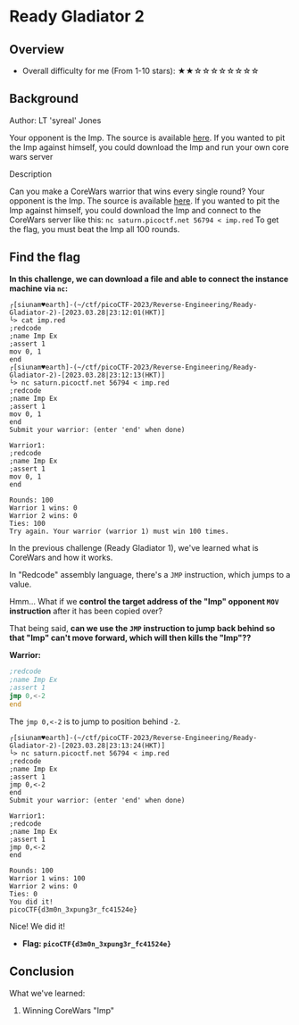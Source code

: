 # Ready Gladiator 2

## Overview

- Overall difficulty for me (From 1-10 stars): ★★☆☆☆☆☆☆☆☆

## Background

Author: LT 'syreal' Jones

Your opponent is the Imp. The source is available [here](https://artifacts.picoctf.net/c/284/imp.red). If you wanted to pit the Imp against himself, you could download the Imp and run your own core wars server

Description

Can you make a CoreWars warrior that wins every single round? Your opponent is the Imp. The source is available [here](https://artifacts.picoctf.net/c/279/imp.red). If you wanted to pit the Imp against himself, you could download the Imp and connect to the CoreWars server like this: `nc saturn.picoctf.net 56794 < imp.red` To get the flag, you must beat the Imp all 100 rounds.

## Find the flag

**In this challenge, we can download a file and able to connect the instance machine via `nc`:**
```shell
┌[siunam♥earth]-(~/ctf/picoCTF-2023/Reverse-Engineering/Ready-Gladiator-2)-[2023.03.28|23:12:01(HKT)]
└> cat imp.red                
;redcode
;name Imp Ex
;assert 1
mov 0, 1
end
┌[siunam♥earth]-(~/ctf/picoCTF-2023/Reverse-Engineering/Ready-Gladiator-2)-[2023.03.28|23:12:13(HKT)]
└> nc saturn.picoctf.net 56794 < imp.red
;redcode
;name Imp Ex
;assert 1
mov 0, 1
end
Submit your warrior: (enter 'end' when done)

Warrior1:
;redcode
;name Imp Ex
;assert 1
mov 0, 1
end

Rounds: 100
Warrior 1 wins: 0
Warrior 2 wins: 0
Ties: 100
Try again. Your warrior (warrior 1) must win 100 times.
```

In the previous challenge (Ready Gladiator 1), we've learned what is CoreWars and how it works.

In "Redcode" assembly language, there's a `JMP` instruction, which jumps to a value.

Hmm... What if we **control the target address of the "Imp" opponent `MOV` instruction** after it has been copied over?

That being said, **can we use the `JMP` instruction to jump back behind so that "Imp" can't move forward, which will then kills the "Imp"??**

**Warrior:**
```asm
;redcode
;name Imp Ex
;assert 1
jmp 0,<-2
end

```

The `jmp 0,<-2` is to jump to position behind `-2`.

```shell
┌[siunam♥earth]-(~/ctf/picoCTF-2023/Reverse-Engineering/Ready-Gladiator-2)-[2023.03.28|23:13:24(HKT)]
└> nc saturn.picoctf.net 56794 < imp.red
;redcode
;name Imp Ex
;assert 1
jmp 0,<-2
end
Submit your warrior: (enter 'end' when done)

Warrior1:
;redcode
;name Imp Ex
;assert 1
jmp 0,<-2
end

Rounds: 100
Warrior 1 wins: 100
Warrior 2 wins: 0
Ties: 0
You did it!
picoCTF{d3m0n_3xpung3r_fc41524e}
```

Nice! We did it!

- **Flag: `picoCTF{d3m0n_3xpung3r_fc41524e}`**

## Conclusion

What we've learned:

1. Winning CoreWars "Imp"